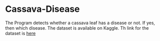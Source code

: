 # Cassava-Disease
The Program detects whether a cassava leaf has a disease or not. If yes, then which disease.
The dataset is available on Kaggle. Th link for the dataset is [here](https://www.kaggle.com/c/cassava-leaf-disease-classification "Named link title")
